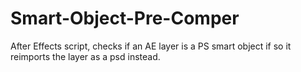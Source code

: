 # Smart-Object-Pre-Comper
After Effects script, checks if an AE layer is a PS smart object if so it reimports the layer as a psd instead.
